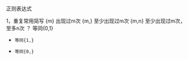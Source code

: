 正则表达式

1，重复常用简写
  {m}  出现过m次
  {m,}  至少出现过m次
  {m,n}  至少出现过m次，至多n次
  ？    等同{0,1}
  +     等同{1,}
  *     等同{0,}

